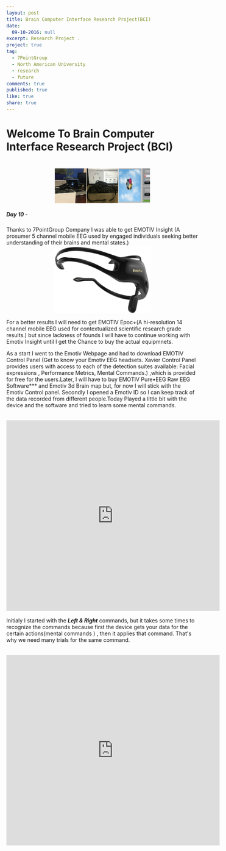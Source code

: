 ```yaml
---
layout: post
title: Brain Computer Interface Research Project(BCI)
date:
  09-10-2016: null
excerpt: Research Project .
project: true
tag:
  - 7PointGroup
  - North American University
  - research
  - future
comments: true
published: true
like: true
share: true
---
```





<h1> Welcome To Brain Computer Interface Research Project (BCI)<h1>





<style>
img { width: 50%; margin: 0 auto; display: block; }
</style>

<img src="/img/equipments/emo.jpg" alt="Test">



<h5>Day 10 -</h5> <p>Thanks to 7PointGroup Company I was able to get EMOTIV Insight (A prosumer 5 channel mobile EEG used by engaged individuals seeking better understanding of their brains and mental states.)
<style>
img { width: 50%; margin: 0 auto; display: block; }
</style>

<img src="/img/equipments/emotiv.png" alt="EMOTIV Insight">

For a better results I will need to get  EMOTIV Epoc+(A hi-resolution 14 channel mobile EEG used for contextualized scientific research grade results.) but since lackness of founds I will have to continue working with Emotiv Insight until I get the Chance to buy the actual equipmnets.

As a start I went to the Emotiv Webpage and had to download EMOTIV Control Panel (Get to know your Emotiv EEG headsets. Xavier Control Panel provides users with access to each of the detection suites available: Facial expressions , Performance Metrics, Mental Commands.) ,which is provided for free for the users.Later, I will have to buy EMOTIV Pure•EEG Raw EEG Software*** and Emotiv 3d Brain map  but, for now I will stick with the Emotiv Control panel.
Secondly I opened a Emotiv ID so I can keep track of the data recorded from different people.Today Played a little bit with the device and the software and tried to learn some mental commands.<br>
<br>

<iframe width="560" height="500" src="https://www.youtube.com/embed/5dXaojWfuPQ" frameborder="0" allowfullscreen></iframe>
<br>



Initialy I started with the ***Left & Right*** commands, but it takes some times to recognize the commands because first the device gets your data for the certain actions(mental commands ) , then it applies that command. That's why we need many trials for the same command.

<br>


<iframe width="560" height="500" src="https://www.youtube.com/embed/bB5fpYBwACs" frameborder="0" allowfullscreen></iframe>
